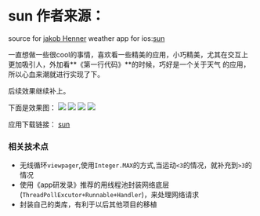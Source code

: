 # sun 作者来源：
source for [jakob Henner](https://dribbble.com/pattern)
weather app for ios:[sun](http://pattern.dk/sun/)

一直想做一些很cool的事情，喜欢看一些精美的应用，小巧精美，尤其在交互上更加吸引人，外加看**《第一行代码》**的时候，巧好是一个关于天气 的应用，
所以心血来潮就进行实现了下。

后续效果继续补上。

下面是效果图：
![](https://o1whyeemo.qnssl.com/image/view/app_screenshots/9e876c8aa7c9bd7bfccf60c045a7af53/528)
![](https://o1whyeemo.qnssl.com/image/view/app_screenshots/cffab510c111ff0f4b5c9266384e3627/528)
![](https://o1whyeemo.qnssl.com/image/view/app_screenshots/86bd499026f7dcd98e2c0ffbf8b1eb4f/528)
![](https://o1whyeemo.qnssl.com/image/view/app_screenshots/6f86dfb9900cab9a1128d1b6f049134d/528)

应用下载链接：
[sun](https://www.pgyer.com/T_sun)

### 相关技术点
- 无线循环`viewpager`,使用`Integer.MAX`的方式,当运动`<3`的情况，就补充到`>3`的情况
- 使用《app研发录》推荐的用线程池封装网络底层(`ThreadPollExcutor+Runnable+Handler`)，来处理网络请求
- 封装自己的类库，有利于以后其他项目的移植
